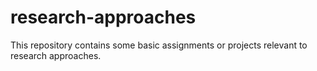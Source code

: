# research-approaches
This repository contains some basic assignments or projects relevant to research approaches.
